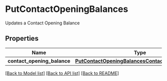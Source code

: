 # PutContactOpeningBalances

Updates a Contact Opening Balance
## Properties
Name | Type | Description | Notes
------------ | ------------- | ------------- | -------------
**contact_opening_balance** | [**PutContactOpeningBalancesContactOpeningBalance**](PutContactOpeningBalancesContactOpeningBalance.md) |  | 

[[Back to Model list]](../README.md#documentation-for-models) [[Back to API list]](../README.md#documentation-for-api-endpoints) [[Back to README]](../README.md)


